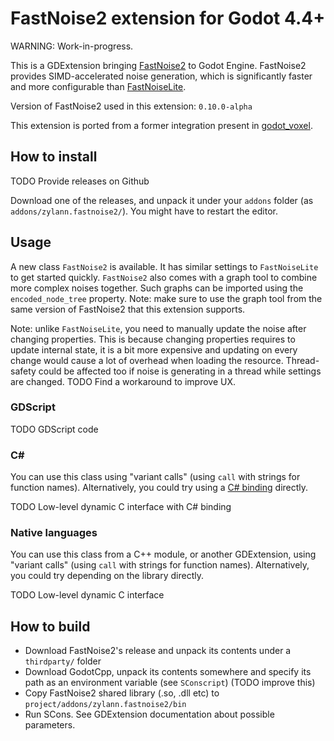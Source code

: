 FastNoise2 extension for Godot 4.4+
=======================================

WARNING: Work-in-progress.

This is a GDExtension bringing [FastNoise2](https://github.com/Auburn/FastNoise2) to Godot Engine. FastNoise2 provides SIMD-accelerated noise generation, which is significantly faster and more configurable than [FastNoiseLite](https://github.com/Auburn/FastNoiseLite).

Version of FastNoise2 used in this extension: `0.10.0-alpha`

This extension is ported from a former integration present in [godot_voxel](https://github.com/Zylann/godot_voxel).


How to install
----------------

TODO Provide releases on Github

Download one of the releases, and unpack it under your `addons` folder (as `addons/zylann.fastnoise2/`). You might have to restart the editor.


Usage
-------

A new class `FastNoise2` is available. It has similar settings to `FastNoiseLite` to get started quickly. `FastNoise2` also comes with a graph tool to combine more complex noises together. Such graphs can be imported using the `encoded_node_tree` property. Note: make sure to use the graph tool from the same version of FastNoise2 that this extension supports.

Note: unlike `FastNoiseLite`, you need to manually update the noise after changing properties. This is because changing properties requires to update internal state, it is a bit more expensive and updating on every change would cause a lot of overhead when loading the resource. Thread-safety could be affected too if noise is generating in a thread while settings are changed. TODO Find a workaround to improve UX.

### GDScript

TODO GDScript code


### C#

You can use this class using "variant calls" (using `call` with strings for function names).
Alternatively, you could try using a [C# binding](https://github.com/Auburn/FastNoise2Bindings) directly.

TODO Low-level dynamic C interface with C# binding


### Native languages

You can use this class from a C++ module, or another GDExtension, using "variant calls" (using `call` with strings for function names).
Alternatively, you could try depending on the library directly.

TODO Low-level dynamic C interface


How to build
-------------

- Download FastNoise2's release and unpack its contents under a `thirdparty/` folder
- Download GodotCpp, unpack its contents somewhere and specify its path as an environment variable (see `SConscript`) (TODO improve this)
- Copy FastNoise2 shared library (.so, .dll etc) to `project/addons/zylann.fastnoise2/bin`
- Run SCons. See GDExtension documentation about possible parameters.
